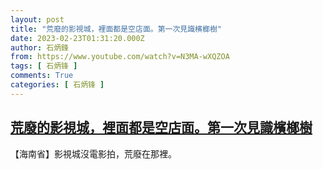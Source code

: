 ```yaml
---
layout: post
title: "荒廢的影視城，裡面都是空店面。第一次見識檳榔樹"
date: 2023-02-23T01:31:20.000Z
author: 石炳鋒
from: https://www.youtube.com/watch?v=N3MA-wXQZOA
tags: [ 石炳锋 ]
comments: True
categories: [ 石炳锋 ]
---
```

<!--1677115880000-->
[荒廢的影視城，裡面都是空店面。第一次見識檳榔樹](https://www.youtube.com/watch?v=N3MA-wXQZOA)
------

<div>
【海南省】影視城沒電影拍，荒廢在那裡。
</div>
